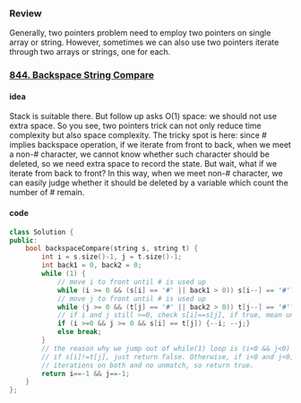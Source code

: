 ### Review

Generally, two pointers problem need to employ two pointers on single array or string. However, sometimes we can also use two pointers iterate through two arrays or strings, one for each. 



### [844. Backspace String Compare](https://leetcode.com/problems/backspace-string-compare/) 

#### idea

Stack is suitable there. But follow up asks O(1) space: we should not use extra space. So you see, two pointers trick can not only reduce time complexity but also space complexity. The tricky spot is here: since # implies backspace operation, if we iterate from front to back, when we meet a non-# character, we cannot know whether such character should be deleted, so we need extra space to record the state. But wait, what if we iterate from back to front? In this way, when we meet non-# character, we can easily judge whether it should be deleted by a variable which count the number of # remain. 

#### code

```c++
class Solution {
public:
    bool backspaceCompare(string s, string t) {
        int i = s.size()-1, j = t.size()-1;
        int back1 = 0, back2 = 0; 
        while (1) {
            // move i to front until # is used up
            while (i >= 0 && (s[i] == '#' || back1 > 0)) s[i--] == '#'? ++back1: --back1;
            // move j to front until # is used up
            while (j >= 0 && (t[j] == '#' || back2 > 0)) t[j--] == '#'? ++back2: --back2;
            // if i and j still >=0, check s[i]==s[j], if true, mean until now s and t are  equal, so --i and --j
            if (i >=0 && j >= 0 && s[i] == t[j]) {--i; --j;}
            else break; 
        }
        // the reason why we jump out of while(1) loop is (i<0 && j<0) or (s[i]!=t[j]).
        // if s[i]!=t[j], just return false. Otherwise, if i<0 and j<0, means we finish 
        // iterations on both and no unmatch, so return true. 
        return i==-1 && j==-1;
    }
};
```

